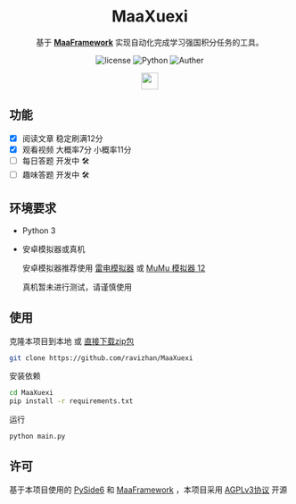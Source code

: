 
<div align="center">

# MaaXuexi

基于 **[MaaFramework](https://github.com/MaaXYZ/MaaFramework)** 实现自动化完成学习强国积分任务的工具。

</div>

<p align="center">
  <img alt="license" src="https://img.shields.io/github/license/ravizhan/MaaXuexi">
  <img alt="Python" src="https://img.shields.io/badge/Python 3.12-3776AB?logo=python&logoColor=white">
  <img alt="Auther" src="https://img.shields.io/badge/made%20by-ravi-127fca">
</p>

<div align="center">

[<img src="https://api.gitsponsors.com/api/badge/img?id=892976182" height="30">](https://api.gitsponsors.com/api/badge/link?p=BmTVRa4Q8TtMZS4DMpTG3041SLDUk4W2uhU81GU9B62IsJgT2SNR1EUla6Y/Y4pUipjwNBlY2madJRzcueOYZiai/Ey00xo1lT5jz3Cp5o/bVdYejQ7BC1AnMOAoH8L+2abXXdw5dRDwMerZgdMGtQ==)
</div>



## 功能

- [x] 阅读文章 稳定刷满12分
- [x] 观看视频 大概率7分 小概率11分
- [ ] 每日答题 开发中 🛠️
- [ ] 趣味答题 开发中️ 🛠️

## 环境要求

- Python 3

- 安卓模拟器或真机

  安卓模拟器推荐使用 [雷电模拟器](https://www.ldmnq.com/) 或 [MuMu 模拟器 12](https://mumu.163.com/)

  真机暂未进行测试，请谨慎使用

## 使用

克隆本项目到本地 或 [直接下载zip包](https://github.com/ravizhan/MaaXuexi/archive/refs/heads/main.zip)
``` bash
git clone https://github.com/ravizhan/MaaXuexi
```
安装依赖
``` bash
cd MaaXuexi
pip install -r requirements.txt
```
运行
``` bash
python main.py
```

## 许可

基于本项目使用的 [PySide6](https://pypi.org/project/PySide6/) 和 [MaaFramework](https://pypi.org/project/MaaFw/) ，本项目采用 [AGPLv3协议](https://github.com/ravizhan/MaaXuexi/blob/main/LICENSE) 开源